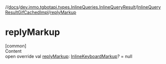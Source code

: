 //[docs](../../../index.md)/[dev.inmo.tgbotapi.types.InlineQueries.InlineQueryResult](../index.md)/[InlineQueryResultGifCachedImpl](index.md)/[replyMarkup](reply-markup.md)



# replyMarkup  
[common]  
Content  
open override val [replyMarkup](reply-markup.md): [InlineKeyboardMarkup](../../dev.inmo.tgbotapi.types.buttons/-inline-keyboard-markup/index.md)? = null  



